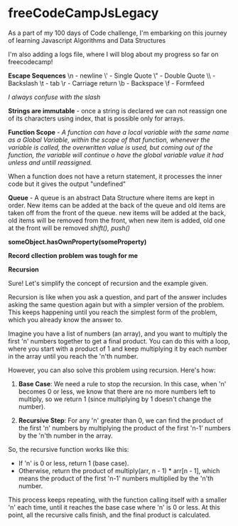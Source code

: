 # freeCodeCampJsLegacy
As a part of my 100 days of Code challenge, I'm embarking on this journey of learning Javascript Algorithms and Data Structures

I'm also adding a logs file, where I will blog about my progress so far on freecodecamp!

**Escape Sequences** 
\\n - newline
\\' - Single Quote
\\" - Double Quote
\\\ - Backslash
\\t - tab
\\r - Carriage return
\\b - Backspace
\\f - Formfeed

*I always confuse with the slash*

**Strings are immutable** - once a string is declared we can not reassign one of its characters using index, that is possible only for arrays.


**Function Scope** - *A function can have a local variable with the same name as a Global Variable, within the scope of that function, whenever the variable is called, the overwritten value is used, but coming out of the function, the variable will continue o have the global variable value it had unless and untill reassigned.*

When a function does not have a return statement, it processes the inner code but it gives the output "undefined"

**Queue** - 
A queue is an abstract Data Structure where items are kept in order.
New items can be added at the back of the queue and old items are taken off from the front of the queue.
new items will be added at the back, old items will be removed from the front, when new item is added, old one at the front will be removed 
*shift(), push()*

**someObject.hasOwnProperty(someProperty)**

**Record cllection problem was tough for me**


**Recursion**

Sure! Let's simplify the concept of recursion and the example given.

Recursion is like when you ask a question, and part of the answer includes asking the same question again but with a simpler version of the problem. This keeps happening until you reach the simplest form of the problem, which you already know the answer to.

Imagine you have a list of numbers (an array), and you want to multiply the first 'n' numbers together to get a final product. You can do this with a loop, where you start with a product of 1 and keep multiplying it by each number in the array until you reach the 'n'th number.

However, you can also solve this problem using recursion. Here's how:

1. **Base Case**: We need a rule to stop the recursion. In this case, when 'n' becomes 0 or less, we know that there are no more numbers left to multiply, so we return 1 (since multiplying by 1 doesn't change the number).

2. **Recursive Step**: For any 'n' greater than 0, we can find the product of the first 'n' numbers by multiplying the product of the first 'n-1' numbers by the 'n'th number in the array.

So, the recursive function works like this:
- If 'n' is 0 or less, return 1 (base case).
- Otherwise, return the product of multiply(arr, n - 1) * arr[n - 1], which means the product of the first 'n-1' numbers multiplied by the 'n'th number.

This process keeps repeating, with the function calling itself with a smaller 'n' each time, until it reaches the base case where 'n' is 0 or less. At this point, all the recursive calls finish, and the final product is calculated.
